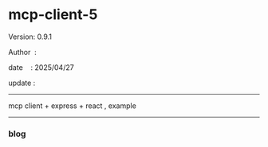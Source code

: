 ﻿# mcp-client-5

 Version: 0.9.1

 Author  : 

 date    : 2025/04/27
 
 update  :

***

mcp client + express + react ,  example

***
### blog 

